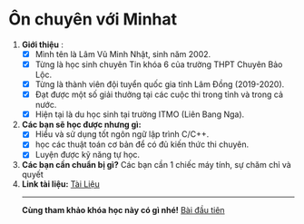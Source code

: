 # Ôn chuyên với Minhat

 1. **Giới thiệu** :
	 - [x] Mình tên là Lâm Vũ Minh Nhật, sinh năm 2002.
	 - [x] Từng là học sinh chuyên Tin khóa 6 của trường THPT Chuyên Bảo Lộc.
	 - [x] Từng là thành viên đội tuyển quốc gia tỉnh Lâm Đồng (2019-2020).
	 - [x] Đạt được một số giải thưởng tại các cuộc thi trong tỉnh và trong cả nước.
	 - [x] Hiện tại là du học sinh tại trường ITMO (Liên Bang Nga).
 2. **Các bạn sẽ học được nhưng gì:**
	 - [x] Hiểu và sử dụng tốt ngôn ngữ lập trình C/C++.
	 - [x] học các thuật toán cơ bản để có đủ kiến thức thi chuyên.
	 - [x]  Luyện được kỹ năng tự học.
3. **Các bạn cần chuẩn bị gì?**
			Các bạn cần 1 chiếc máy tính, sự chăm chỉ và quyết 
4. **Link tài liệu:** [Tài Liệu](https://drive.google.com/drive/folders/1Z0Z74YF996Eov4sXuRK_PXbotWjvsTLX?usp=sharing)
	****
	**Cùng tham khảo khóa học này có gì nhé!**
	[Bài đầu tiên](./Ngay1)

